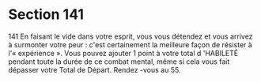 # Section 141

141
En faisant le vide dans votre esprit, vous vous détendez et vous
arrivez à surmonter votre peur : c'est certainement la meilleure
façon de résister à l'« expérience ». Vous pouvez ajouter 1 point à
votre total d 'HABILETÉ  pendant toute la durée de ce combat
mental, même si cela vous fait dépasser votre Total de Départ.
Rendez -vous au 55.